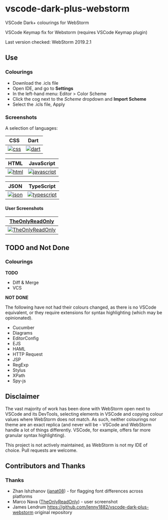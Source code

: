 # vscode-dark-plus-webstorm
VSCode Dark+ colourings for WebStorm

VSCode Keymap fix for Webstorm (requires VSCode Keymap plugin)

Last version checked: WebStorm 2019.2.1

## Use

### Colourings

* Download the .icls file
* Open IDE, and go to __Settings__
* In the left-hand menu: Editor > Color Scheme
* Click the cog next to the _Scheme_ dropdown and __Import Scheme__
* Select the .icls file, Apply

### Screenshots

A selection of languages:

|CSS|Dart|
|---|---|
|[![css](https://raw.githubusercontent.com/lenny1882/vscode-dark-plus-webstorm/screenshots/screenshots/css_320.jpg)](https://raw.githubusercontent.com/lenny1882/vscode-dark-plus-webstorm/screenshots/screenshots/css.png?raw=true)|[![dart](https://raw.githubusercontent.com/lenny1882/vscode-dark-plus-webstorm/screenshots/screenshots/dart_320.jpg)](https://raw.githubusercontent.com/lenny1882/vscode-dark-plus-webstorm/screenshots/screenshots/dart.png?raw=true)|

|HTML|JavaScript|
|---|---|
|[![html](https://raw.githubusercontent.com/lenny1882/vscode-dark-plus-webstorm/screenshots/screenshots/html_320.jpg)](https://raw.githubusercontent.com/lenny1882/vscode-dark-plus-webstorm/screenshots/screenshots/html.png?raw=true)|[![javascript](https://raw.githubusercontent.com/lenny1882/vscode-dark-plus-webstorm/screenshots/screenshots/javascript_320.jpg)](https://raw.githubusercontent.com/lenny1882/vscode-dark-plus-webstorm/screenshots/screenshots/javascript.png?raw=true)

|JSON|TypeScript|
|---|---|
|[![json](https://raw.githubusercontent.com/lenny1882/vscode-dark-plus-webstorm/screenshots/screenshots/json_320.jpg)](https://raw.githubusercontent.com/lenny1882/vscode-dark-plus-webstorm/screenshots/screenshots/json.png?raw=true)|[![typescript](https://raw.githubusercontent.com/lenny1882/vscode-dark-plus-webstorm/screenshots/screenshots/typescript_320.jpg)](https://raw.githubusercontent.com/lenny1882/vscode-dark-plus-webstorm/screenshots/screenshots/typescript.png?raw=true)

#### User Screenshots

|[TheOnlyReadOnly](https://github.com/TheOnlyReadOnly)|
|---|
|[![TheOnlyReadOnly](https://raw.githubusercontent.com/lenny1882/vscode-dark-plus-webstorm/screenshots/screenshots/TheOnlyReadOnly_320.jpg)](https://raw.githubusercontent.com/lenny1882/vscode-dark-plus-webstorm/screenshots/screenshots/TheOnlyReadOnly.png?raw=true)|


## TODO and Not Done
### Colourings
__TODO__
* Diff & Merge
* VCS

__NOT DONE__

The following have not had their colours changed, as there is no VSCode equivalent, or they require extensions for syntax highlighting (which may be opinionated).

* Cucumber
* Diagrams
* EditorConfig
* EJS
* HAML
* HTTP Request
* JSP
* RegExp
* Stylus
* XPath
* Spy-js

## Disclaimer
The vast majority of work has been done with WebStorm open next to VSCode and its DevTools, selecting elements in VSCode and copying colour values where WebStorm does not match. As such, neither colourings nor theme are an exact replica (and never will be - VSCode and WebStorm handle a lot of things differently. VSCode, for example, offers far more granular syntax highlighting).

This project is not actively maintained, as WebStorm is not my IDE of choice. Pull requests are welcome.

## Contributors and Thanks
### Thanks
* Zhan Ishzhanov ([janat08](https://github.com/janat08)) - for flagging font differences across platforms
* Marco Nava ([TheOnlyReadOnly](https://github.com/TheOnlyReadOnly)) - user screenshot
* James Lendrum https://github.com/lenny1882/vscode-dark-plus-webstorm original repository
